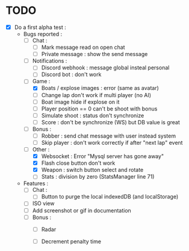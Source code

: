 TODO
====

- [x] Do a first alpha test :
  - Bugs reported :
    - [ ] Chat :
      - [ ] Mark message read on open chat
      - [ ] Private message : show the send message
    - [ ] Notifications :
      - [ ] Discord webhook : message global insteal personal
      - [ ] Discord bot : don't work
    - [ ] Game :
      - [X] Boats / explose images : error (same as avatar)
      - [ ] Change lap don't work if multi player (no AI)
      - [ ] Boat image hide if explose on it
      - [ ] Player position == 0 can't be shoot with bonus
      - [ ] Simulate shoot : status don't synchronize
      - [ ] Score : don't be synchronize (WS) but DB value is great 
    - [ ] Bonus :
      - [ ] Robber : send chat message with user instead system
      - [ ] Skip player : don't work correctly if after "next lap" event
    - [ ] Other :
      - [X] Websocket : Error "Mysql server has gone away"
      - [X] Flash close button don't work
      - [x] Weapon : switch button select and rotate
      - [ ] Stats : division by zero (StatsManager line 71)
  - Features :
    - [ ] Chat :
        - [ ] Button to purge the local indexedDB (and localStorage)
    - [ ] ISO view
    - [ ] Add screenshot or gif in documentation
    - [ ] Bonus :
        - [ ] Radar
        - [ ] Decrement penalty time

